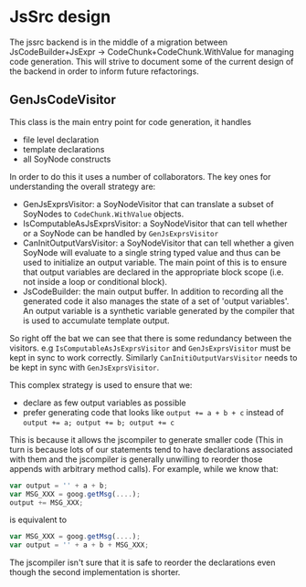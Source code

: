 # JsSrc design

The jssrc backend is in the middle of a migration between JsCodeBuilder+JsExpr
-> CodeChunk+CodeChunk.WithValue for managing code generation. This will strive
to document some of the current design of the backend in order to inform future
refactorings.

## GenJsCodeVisitor

This class is the main entry point for code generation, it handles

*   file level declaration
*   template declarations
*   all SoyNode constructs

In order to do this it uses a number of collaborators. The key ones for
understanding the overall strategy are:

*   GenJsExprsVisitor: a SoyNodeVisitor that can translate a subset of SoyNodes
    to `CodeChunk.WithValue` objects.
*   IsComputableAsJsExprsVisitor: a SoyNodeVisitor that can tell whether or a
    SoyNode can be handled by `GenJsExprsVisitor`
*   CanInitOutputVarsVisitor: a SoyNodeVisitor that can tell whether a given
    SoyNode will evaluate to a single string typed value and thus can be used to
    initialize an output variable. The main point of this is to ensure that
    output variables are declared in the appropriate block scope (i.e. not
    inside a loop or conditional block).
*   JsCodeBuilder: the main output buffer. In addition to recording all the
    generated code it also manages the state of a set of 'output variables'. An
    output variable is a synthetic variable generated by the compiler that is
    used to accumulate template output.

So right off the bat we can see that there is some redundancy between the
visitors. e.g `IsComputableAsJsExprsVisitor` and `GenJsExprsVisitor` must be
kept in sync to work correctly. Similarly `CanInitiOutputVarsVisitor` needs to
be kept in sync with `GenJsExprsVisitor`.

This complex strategy is used to ensure that we:

*   declare as few output variables as possible
*   prefer generating code that looks like `output += a + b + c` instead of
    `output += a; output += b; output += c`

This is because it allows the jscompiler to generate smaller code (This in turn
is because lots of our statements tend to have declarations associated with them
and the jscompiler is generally unwilling to reorder those appends with
arbitrary method calls). For example, while we know that:

```js
var output = '' + a + b;
var MSG_XXX = goog.getMsg(....);
output += MSG_XXX;
```

is equivalent to

```js
var MSG_XXX = goog.getMsg(....);
var output = '' + a + b + MSG_XXX;
```

The jscompiler isn't sure that it is safe to reorder the declarations even though
the second implementation is shorter.
